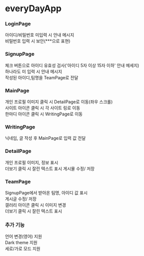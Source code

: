 # everyDayApp

### LoginPage
아이디/비밀번호 미입력 시 안내 메시지\
비밀번호 입력 시 보안(***으로 표현)
### SignupPage
체크 버튼으로 아이디 유효성 검사('아이디 5자 이상 15자 이하' 안내 메세지)\
하나라도 미 입력 시 안내 메시지\
작성된 아이디,팀명을 TeamPage로 전달
### MainPage
개인 프로필 이미지 클릭 시 DetailPage로 이동(좌우 스크롤)\
사이트 아이콘 클릭 시 각 사이트 링로 이동\
한마디 아이콘 클릭 시 WritingPage로 이동
### WritingPage
닉네임, 글 작성 후 MainPage로 입력 값 전달
### DetailPage
개인 프로필 이미지, 정보 표시\
더보기 클릭 시 잘린 텍스트 표시
게시물 수정/ 저장
### TeamPage
SignupPage에서 받아온 팀명, 아이디 값 표시\
게시글 수정/ 저장\
갤러리 아이콘 클릭 시 이미지 변경\
더보기 클릭 시 잘린 텍스트 표시

### 추가 기능
언어 변경(영어) 지원\
Dark theme 지원\
세로/가로 모드 지원
